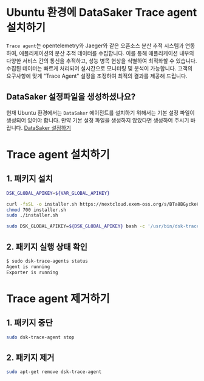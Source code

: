 # Ubuntu 환경에 DataSaker Trace agent 설치하기
`Trace agent`는 opentelemetry와 Jaeger와 같은 오픈소스 분산 추적 시스템과 연동하여, 애플리케이션의 분산 추적 데이터를 수집합니다.
이를 통해 애플리케이션 내부의 다양한 서비스 간의 통신을 추적하고, 성능 병목 현상을 식별하여 최적화할 수 있습니다.
수집된 데이터는 빠르게 처리되어 실시간으로 모니터링 및 분석이 가능합니다.
고객의 요구사항에 맞게 "Trace Agent" 설정을 조정하여 최적의 결과를 제공해 드립니다.

## DataSaker 설정파일을 생성하셨나요?
현재 Ubuntu 환경에서는 `DataSaker` 에이전트를 설치하기 위해서는 기본 설정 파일이 생성되어 있어야 합니다. 만약 기본 설정 파일을 생성하지 않았다면 생성하여 주시기 바랍니다. [DataSaker 설정하기](../../README.md)

# Trace agent 설치하기
## 1. 패키지 설치
<!-- 
example API Key : VAR_GLOBAL_APIKEY=1234567890abcdef1234567890abcdef
 -->
```bash
DSK_GLOBAL_APIKEY=${VAR_GLOBAL_APIKEY}

curl -fsSL -o installer.sh https://nextcloud.exem-oss.org/s/BTa8BGyckeCHKkC/download/dsk-trace-agent-install.sh 
chmod 700 installer.sh
sudo ./installer.sh

sudo DSK_GLOBAL_APIKEY=${DSK_GLOBAL_APIKEY} bash -c '/usr/bin/dsk-trace-agent init "'${DSK_GLOBAL_APIKEY}'" && sudo /usr/bin/dsk-trace-agent start'
```

## 2. 패키지 실행 상태 확인
```bash
$ sudo dsk-trace-agents status
Agent is running
Exporter is running
```

# Trace agent 제거하기
## 1. 패키지 중단
```bash
sudo dsk-trace-agent stop
```

## 2. 패키지 제거
```bash
sudo apt-get remove dsk-trace-agent
```
